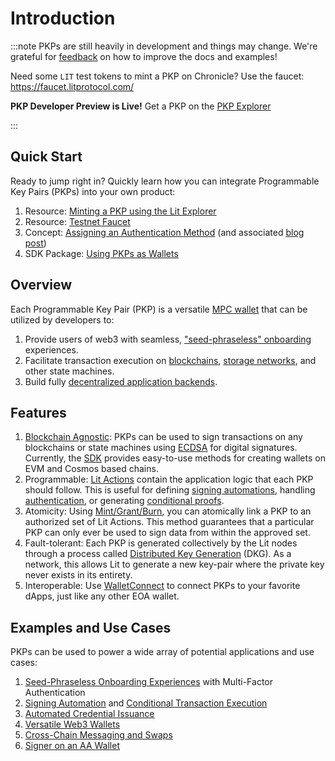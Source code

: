 # Introduction

:::note
PKPs are still heavily in development and things may change. We're grateful for [feedback](https://forms.gle/4UJNRcQspZyvsTHt8) on how to improve the docs and examples!

Need some `LIT` test tokens to mint a PKP on Chronicle? Use the faucet: https://faucet.litprotocol.com/

**PKP Developer Preview is Live!**
Get a PKP on the [PKP Explorer](https://explorer.litprotocol.com/mint-pkp)

:::

## Quick Start

Ready to jump right in? Quickly learn how you can integrate Programmable Key Pairs (PKPs) into your own product:

1. Resource: [Minting a PKP using the Lit Explorer](https://explorer.litprotocol.com/mint-pkp)
2. Resource: [Testnet Faucet](https://chronicle-faucet-app.vercel.app/)
3. Concept: [Assigning an Authentication Method](../pkp/auth-methods/auth-helpers) (and associated [blog post](https://spark.litprotocol.com/how-authentication-works-with-pkps/))
4. SDK Package: [Using PKPs as Wallets](../pkp/usage) 

## Overview

Each Programmable Key Pair (PKP) is a versatile [MPC wallet](../resources/pkps-as-wallet) that can be utilized by developers to:

1. Provide users of web3 with seamless, ["seed-phraseless" onboarding](https://spark.litprotocol.com/wallet-abstraction-with-google-oauth/) experiences.
2. Facilitate transaction execution on [blockchains](https://www.youtube.com/watch?v=zJEVPH1UUxM), [storage networks](https://github.com/LIT-Protocol/key-did-provider-secp256k1), and other state machines.
3. Build fully [decentralized application backends](../resources/pkps-and-actions#why-is-this-useful).

## Features

1. [Blockchain Agnostic](../resources/supported-chains#programmable-key-pairs): PKPs can be used to sign transactions on any blockchains or state machines using [ECDSA](https://blog.cloudflare.com/ecdsa-the-digital-signature-algorithm-of-a-better-internet/) for digital signatures. Currently, the [SDK](https://github.com/LIT-Protocol/js-sdk/tree/master/packages/pkp-client) provides easy-to-use methods for creating wallets on EVM and Cosmos based chains. 
2. Programmable: [Lit Actions](../lit-actions/intro) contain the application logic that each PKP should follow. This is useful for defining [signing automations](../automated-portfolio-rebalancing-uniswap/), handling [authentication](../pkp/auth-helpers#example-setting-auth-context-with-lit-actions), or generating [conditional proofs](../lit-actions/working-with-actions/conditional-signing). 
3. Atomicity: Using [Mint/Grant/Burn](../pkp/pkps-and-actions#using-mintgrantburn), you can atomically link a PKP to an authorized set of Lit Actions. This method guarantees that a particular PKP can only ever be used to sign data from within the approved set.
4. Fault-tolerant: Each PKP is generated collectively by the Lit nodes through a process called [Distributed Key Generation](https://en.wikipedia.org/wiki/Distributed_key_generation) (DKG). As a network, this allows Lit to generate a new key-pair where the private key never exists in its entirety. 
5. Interoperable: Use [WalletConnect](../pkp/walletconnect) to connect PKPs to your favorite dApps, just like any other EOA wallet.

## Examples and Use Cases

PKPs can be used to power a wide array of potential applications and use cases:

1. [Seed-Phraseless Onboarding Experiences](https://spark.litprotocol.com/wallet-abstraction-with-google-oauth/) with Multi-Factor Authentication
2. [Signing Automation](../lit-actions/working-with-actions/single-execution#event-listening) and [Conditional Transaction Execution](https://spark.litprotocol.com/automated-portfolio-rebalancing-uniswap/)
3. [Automated Credential Issuance](https://spark.litprotocol.com/krebitxlitactions/)
4. [Versatile Web3 Wallets](https://github.com/DustilDawn/Magic)
5. [Cross-Chain Messaging and Swaps](https://spark.litprotocol.com/xchain-bridging-yacht-lit-swap/)
6. [Signer on an AA Wallet](https://spark.litprotocol.com/account-abstraction-and-mpc/)